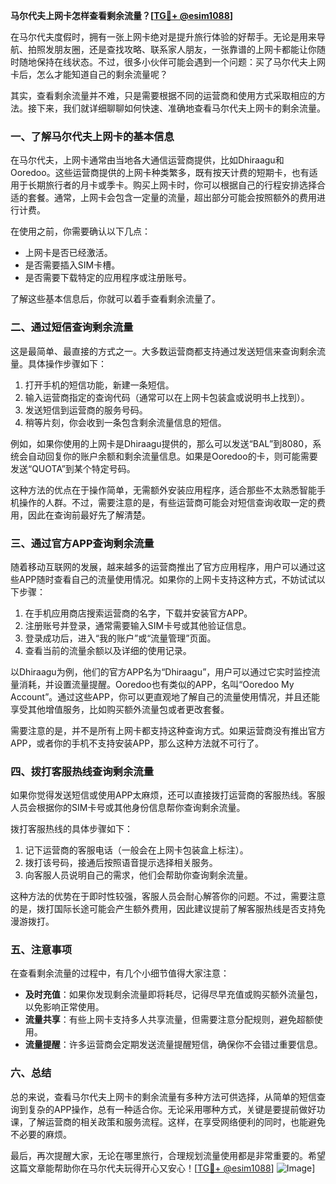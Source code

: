 **马尔代夫上网卡怎样查看剩余流量？[[TG💪+ @esim1088](https://t.me/s/esim1088)]**

在马尔代夫度假时，拥有一张上网卡绝对是提升旅行体验的好帮手。无论是用来导航、拍照发朋友圈，还是查找攻略、联系家人朋友，一张靠谱的上网卡都能让你随时随地保持在线状态。不过，很多小伙伴可能会遇到一个问题：买了马尔代夫上网卡后，怎么才能知道自己的剩余流量呢？

其实，查看剩余流量并不难，只是需要根据不同的运营商和使用方式采取相应的方法。接下来，我们就详细聊聊如何快速、准确地查看马尔代夫上网卡的剩余流量。

### 一、了解马尔代夫上网卡的基本信息

在马尔代夫，上网卡通常由当地各大通信运营商提供，比如Dhiraagu和Ooredoo。这些运营商提供的上网卡种类繁多，既有按天计费的短期卡，也有适用于长期旅行者的月卡或季卡。购买上网卡时，你可以根据自己的行程安排选择合适的套餐。通常，上网卡会包含一定量的流量，超出部分可能会按照额外的费用进行计费。

在使用之前，你需要确认以下几点：
- 上网卡是否已经激活。
- 是否需要插入SIM卡槽。
- 是否需要下载特定的应用程序或注册账号。

了解这些基本信息后，你就可以着手查看剩余流量了。

### 二、通过短信查询剩余流量

这是最简单、最直接的方式之一。大多数运营商都支持通过发送短信来查询剩余流量。具体操作步骤如下：

1. 打开手机的短信功能，新建一条短信。
2. 输入运营商指定的查询代码（通常可以在上网卡包装盒或说明书上找到）。
3. 发送短信到运营商的服务号码。
4. 稍等片刻，你会收到一条包含剩余流量信息的短信。

例如，如果你使用的上网卡是Dhiraagu提供的，那么可以发送“BAL”到8080，系统会自动回复你的账户余额和剩余流量信息。如果是Ooredoo的卡，则可能需要发送“QUOTA”到某个特定号码。

这种方法的优点在于操作简单，无需额外安装应用程序，适合那些不太熟悉智能手机操作的人群。不过，需要注意的是，有些运营商可能会对短信查询收取一定的费用，因此在查询前最好先了解清楚。

### 三、通过官方APP查询剩余流量

随着移动互联网的发展，越来越多的运营商推出了官方应用程序，用户可以通过这些APP随时查看自己的流量使用情况。如果你的上网卡支持这种方式，不妨试试以下步骤：

1. 在手机应用商店搜索运营商的名字，下载并安装官方APP。
2. 注册账号并登录，通常需要输入SIM卡号或其他验证信息。
3. 登录成功后，进入“我的账户”或“流量管理”页面。
4. 查看当前的流量余额以及详细的使用记录。

以Dhiraagu为例，他们的官方APP名为“Dhiraagu”，用户可以通过它实时监控流量消耗，并设置流量提醒。Ooredoo也有类似的APP，名叫“Ooredoo My Account”。通过这些APP，你可以更直观地了解自己的流量使用情况，并且还能享受其他增值服务，比如购买额外流量包或者更改套餐。

需要注意的是，并不是所有上网卡都支持这种查询方式。如果运营商没有推出官方APP，或者你的手机不支持安装APP，那么这种方法就不可行了。

### 四、拨打客服热线查询剩余流量

如果你觉得发送短信或使用APP太麻烦，还可以直接拨打运营商的客服热线。客服人员会根据你的SIM卡号或其他身份信息帮你查询剩余流量。

拨打客服热线的具体步骤如下：
1. 记下运营商的客服电话（一般会在上网卡包装盒上标注）。
2. 拨打该号码，接通后按照语音提示选择相关服务。
3. 向客服人员说明自己的需求，他们会帮助你查询剩余流量。

这种方法的优势在于即时性较强，客服人员会耐心解答你的问题。不过，需要注意的是，拨打国际长途可能会产生额外费用，因此建议提前了解客服热线是否支持免漫游拨打。

### 五、注意事项

在查看剩余流量的过程中，有几个小细节值得大家注意：
- **及时充值**：如果你发现剩余流量即将耗尽，记得尽早充值或购买额外流量包，以免影响正常使用。
- **流量共享**：有些上网卡支持多人共享流量，但需要注意分配规则，避免超额使用。
- **流量提醒**：许多运营商会定期发送流量提醒短信，确保你不会错过重要信息。

### 六、总结

总的来说，查看马尔代夫上网卡的剩余流量有多种方法可供选择，从简单的短信查询到复杂的APP操作，总有一种适合你。无论采用哪种方式，关键是要提前做好功课，了解运营商的相关政策和服务流程。这样，在享受网络便利的同时，也能避免不必要的麻烦。

最后，再次提醒大家，无论在哪里旅行，合理规划流量使用都是非常重要的。希望这篇文章能帮助你在马尔代夫玩得开心又安心！[[TG💪+ @esim1088](https://t.me/s/esim1088)] ![Image](https://i.postimg.cc/4NQfJmqS/Snipaste-2025-05-13-00-14-12.png)]